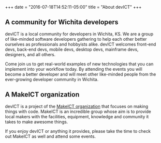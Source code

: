 +++
date = "2016-07-18T14:52:11-05:00"
title = "About devICT"
+++

## A community for Wichita developers
devICT is a local community for developers in Wichita, KS. We are a group of
like-minded software developers gathering to help each other better ourselves
as professionals and hobbyists alike. devICT welcomes front-end devs, back-end
devs, mobile devs, desktop devs, mainframe devs, designers, and all others.

Come join us to get real-world examples of new technologies that you can
implement into your workflow today. By attending the events you will become a
better developer and will meet other like-minded people from the ever-growing
developer community in Wichita.

## A MakeICT organization

devICT is a project of the [MakeICT organization](http://makeict.org) that
focuses on making things with code. MakeICT is an incredible group whose aim is
to provide local makers with the facilities, equipment, knowledge and community
it takes to make awesome things.

If you enjoy devICT or anything it provides, please take the time to check out
MakeICT as well and attend some events.
